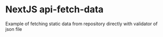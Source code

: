 # NextJS api-fetch-data
Example of fetching static data from repository directly with validator of json file
